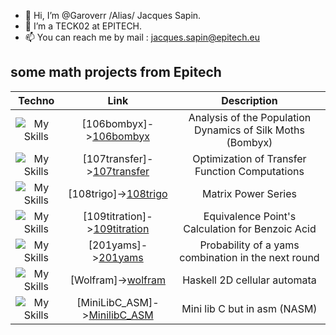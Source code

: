 - 👋 Hi, I’m @Garoverr /Alias/ Jacques Sapin.
- 👀 I’m a TECK02 at EPITECH.
- 📫 You can reach me by mail :  jacques.sapin@epitech.eu


## some math projects from Epitech

| Techno | Link | Description |
|:---:|:---:|:---:|
| ![My Skills](https://skillicons.dev/icons?i=python) | [106bombyx]->[106bombyx](https://github.com/Garoverr/106bombyx) | Analysis of the Population Dynamics of Silk Moths (Bombyx)|
| ![My Skills](https://skillicons.dev/icons?i=python) | [107transfer]->[107transfer](https://github.com/Garoverr/107transfer) | Optimization of Transfer Function Computations |
| ![My Skills](https://skillicons.dev/icons?i=python) | [108trigo]->[108trigo](https://github.com/Garoverr/108trigo) | Matrix Power Series |
| ![My Skills](https://skillicons.dev/icons?i=python) | [109titration]->[109titration](https://github.com/Garoverr/109titration) | Equivalence Point's Calculation for Benzoic Acid |
| ![My Skills](https://skillicons.dev/icons?i=python) | [201yams]->[201yams](https://github.com/Garoverr/201yams) | Probability of a yams combination in the next round |
| ![My Skills](https://skillicons.dev/icons?i=haskell) | [Wolfram]->[wolfram](https://github.com/Garoverr/wolfram) | Haskell 2D cellular automata |
| ![My Skills](https://www.nasm.us/images/nasm.png) | [MiniLibC_ASM]->[MinilibC_ASM](https://github.com/Garoverr/Mini-lib-c-but-in-asm) | Mini lib C but in asm (NASM) |
